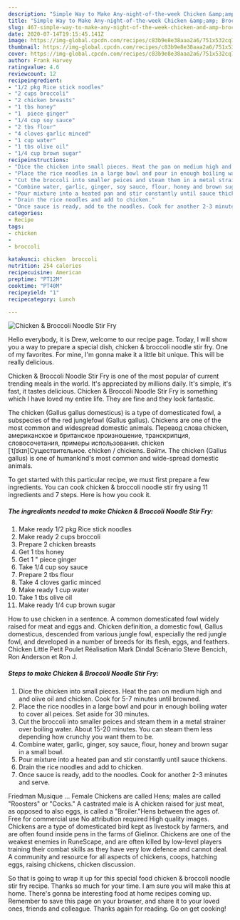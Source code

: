 ```yaml
---
description: "Simple Way to Make Any-night-of-the-week Chicken &amp;amp; Broccoli Noodle Stir Fry"
title: "Simple Way to Make Any-night-of-the-week Chicken &amp;amp; Broccoli Noodle Stir Fry"
slug: 467-simple-way-to-make-any-night-of-the-week-chicken-and-amp-broccoli-noodle-stir-fry
date: 2020-07-14T19:15:45.141Z
image: https://img-global.cpcdn.com/recipes/c83b9e8e38aaa2a6/751x532cq70/chicken-broccoli-noodle-stir-fry-recipe-main-photo.jpg
thumbnail: https://img-global.cpcdn.com/recipes/c83b9e8e38aaa2a6/751x532cq70/chicken-broccoli-noodle-stir-fry-recipe-main-photo.jpg
cover: https://img-global.cpcdn.com/recipes/c83b9e8e38aaa2a6/751x532cq70/chicken-broccoli-noodle-stir-fry-recipe-main-photo.jpg
author: Frank Harvey
ratingvalue: 4.6
reviewcount: 12
recipeingredient:
- "1/2 pkg Rice stick noodles"
- "2 cups broccoli"
- "2 chicken breasts"
- "1 tbs honey"
- "1  piece ginger"
- "1/4 cup soy sauce"
- "2 tbs flour"
- "4 cloves garlic minced"
- "1 cup water"
- "1 tbs olive oil"
- "1/4 cup brown sugar"
recipeinstructions:
- "Dice the chicken into small pieces. Heat the pan on medium high and and olive oil and chicken. Cook for 5-7 minutes until browned."
- "Place the rice noodles in a large bowl and pour in enough boiling water to cover all peices. Set aside for 30 minutes."
- "Cut the broccoli into smaller peices and steam them in a metal strainer over boiling water. About 15-20 minutes. You can steam them less depending how crunchy you want them to be."
- "Combine water, garlic, ginger, soy sauce, flour, honey and brown sugar in a small bowl."
- "Pour mixture into a heated pan and stir constantly until sauce thickens."
- "Drain the rice noodles and add to chicken."
- "Once sauce is ready, add to the noodles. Cook for another 2-3 minutes and serve."
categories:
- Recipe
tags:
- chicken
- 
- broccoli

katakunci: chicken  broccoli 
nutrition: 254 calories
recipecuisine: American
preptime: "PT12M"
cooktime: "PT40M"
recipeyield: "1"
recipecategory: Lunch

---
```



![Chicken &amp; Broccoli Noodle Stir Fry](https://img-global.cpcdn.com/recipes/c83b9e8e38aaa2a6/751x532cq70/chicken-broccoli-noodle-stir-fry-recipe-main-photo.jpg)

Hello everybody, it is Drew, welcome to our recipe page. Today, I will show you a way to prepare a special dish, chicken &amp; broccoli noodle stir fry. One of my favorites. For mine, I'm gonna make it a little bit unique. This will be really delicious.

Chicken &amp; Broccoli Noodle Stir Fry is one of the most popular of current trending meals in the world. It's appreciated by millions daily. It's simple, it's fast, it tastes delicious. Chicken &amp; Broccoli Noodle Stir Fry is something which I have loved my entire life. They are fine and they look fantastic.

The chicken (Gallus gallus domesticus) is a type of domesticated fowl, a subspecies of the red junglefowl (Gallus gallus). Chickens are one of the most common and widespread domestic animals. Перевод слова chicken, американское и британское произношение, транскрипция, словосочетания, примеры использования. chicken [ˈtʃɪkɪn]Существительное. chicken / chickens. Войти. The chicken (Gallus gallus) is one of humankind&#39;s most common and wide-spread domestic animals.


To get started with this particular recipe, we must first prepare a few ingredients. You can cook chicken &amp; broccoli noodle stir fry using 11 ingredients and 7 steps. Here is how you cook it.

##### The ingredients needed to make Chicken &amp; Broccoli Noodle Stir Fry:

1. Make ready 1/2 pkg Rice stick noodles
1. Make ready 2 cups broccoli
1. Prepare 2 chicken breasts
1. Get 1 tbs honey
1. Get 1 &#34; piece ginger
1. Take 1/4 cup soy sauce
1. Prepare 2 tbs flour
1. Take 4 cloves garlic minced
1. Make ready 1 cup water
1. Take 1 tbs olive oil
1. Make ready 1/4 cup brown sugar


How to use chicken in a sentence. A common domesticated fowl widely raised for meat and eggs and. Chicken definition, a domestic fowl, Gallus domesticus, descended from various jungle fowl, especially the red jungle fowl, and developed in a number of breeds for its flesh, eggs, and feathers. Chicken Little Petit Poulet Réalisation Mark Dindal Scénario Steve Bencich, Ron Anderson et Ron J. 

##### Steps to make Chicken &amp; Broccoli Noodle Stir Fry:

1. Dice the chicken into small pieces. Heat the pan on medium high and and olive oil and chicken. Cook for 5-7 minutes until browned.
1. Place the rice noodles in a large bowl and pour in enough boiling water to cover all peices. Set aside for 30 minutes.
1. Cut the broccoli into smaller peices and steam them in a metal strainer over boiling water. About 15-20 minutes. You can steam them less depending how crunchy you want them to be.
1. Combine water, garlic, ginger, soy sauce, flour, honey and brown sugar in a small bowl.
1. Pour mixture into a heated pan and stir constantly until sauce thickens.
1. Drain the rice noodles and add to chicken.
1. Once sauce is ready, add to the noodles. Cook for another 2-3 minutes and serve.


Friedman Musique … Female Chickens are called Hens; males are called &#34;Roosters&#34; or &#34;Cocks.&#34; A castrated male is A chicken raised for just meat, as opposed to also eggs, is called a &#34;Broiler.&#34;Hens between the ages of. Free for commercial use No attribution required High quality images. Chickens are a type of domesticated bird kept as livestock by farmers, and are often found inside pens in the farms of Gielinor. Chickens are one of the weakest enemies in RuneScape, and are often killed by low-level players training their combat skills as they have very low defence and cannot deal. A community and resource for all aspects of chickens, coops, hatching eggs, raising chickens, chicken discussion. 

So that is going to wrap it up for this special food chicken &amp; broccoli noodle stir fry recipe. Thanks so much for your time. I am sure you will make this at home. There's gonna be interesting food at home recipes coming up. Remember to save this page on your browser, and share it to your loved ones, friends and colleague. Thanks again for reading. Go on get cooking!
